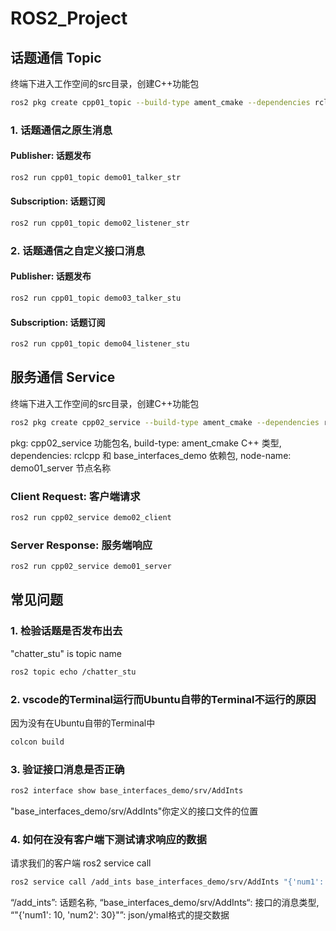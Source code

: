 # ROS2_Project

## 话题通信 Topic
终端下进入工作空间的src目录，创建C++功能包
```bash
ros2 pkg create cpp01_topic --build-type ament_cmake --dependencies rclcpp std_msgs base_interfaces_demo
```
### 1. 话题通信之原生消息

#### Publisher: 话题发布 
```bash
ros2 run cpp01_topic demo01_talker_str 
```
#### Subscription: 话题订阅
```bash
ros2 run cpp01_topic demo02_listener_str 
```
### 2. 话题通信之自定义接口消息

#### Publisher: 话题发布 
```bash
ros2 run cpp01_topic demo03_talker_stu
```
#### Subscription: 话题订阅
```bash
ros2 run cpp01_topic demo04_listener_stu 
```

## 服务通信 Service
终端下进入工作空间的src目录，创建C++功能包
```bash
ros2 pkg create cpp02_service --build-type ament_cmake --dependencies rclcpp base_interfaces_demo --node-name demo01_server
```
pkg: cpp02_service 功能包名,
build-type: ament_cmake C++ 类型,
dependencies:  rclcpp 和 base_interfaces_demo 依赖包,
node-name: demo01_server 节点名称

### Client Request: 客户端请求
```bash
ros2 run cpp02_service demo02_client
```
### Server Response: 服务端响应
```bash
ros2 run cpp02_service demo01_server
```


## 常见问题

### 1. 检验话题是否发布出去 
"chatter_stu" is topic name 

```bash
ros2 topic echo /chatter_stu
```

### 2. vscode的Terminal运行而Ubuntu自带的Terminal不运行的原因
因为没有在Ubuntu自带的Terminal中

```bash
colcon build
```
### 3. 验证接口消息是否正确

```bash
ros2 interface show base_interfaces_demo/srv/AddInts
```
"base_interfaces_demo/srv/AddInts"你定义的接口文件的位置

### 4. 如何在没有客户端下测试请求响应的数据 
请求我们的客户端 ros2 service call

```bash
ros2 service call /add_ints base_interfaces_demo/srv/AddInts "{'num1': 10, 'num2': 30}"
```
“/add_ints”: 话题名称, 
“base_interfaces_demo/srv/AddInts“: 接口的消息类型, 
“"{'num1': 10, 'num2': 30}"”: json/ymal格式的提交数据





